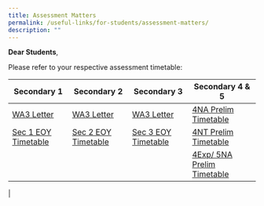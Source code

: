 ```yaml
---
title: Assessment Matters
permalink: /useful-links/for-students/assessment-matters/
description: ""
---
```

**Dear Students**, 

Please refer to your respective assessment timetable:

| Secondary 1 | Secondary 2 | Secondary 3 |  Secondary 4 & 5 |
| --------------| -------------- | -------------- | -------------- |
| [WA3 Letter](/files/2023%20sec%201%20wa3%20letter.pdf)     | [WA3 Letter ](/files/2023%20sec%202%20wa3%20letter.pdf)    | [WA3 Letter ](/files/2023%20sec%203%20wa3%20letter.pdf)     | [4NA Prelim Timetable](/files/2023%20prelims%204n-examination%20schedule%20v2.pdf) |
|[Sec 1 EOY Timetable](/files/2023%20eoy%20s1.pdf) |[Sec 2 EOY Timetable](/files/2023%20eoy%20s2.pdf) |[Sec 3 EOY Timetable](/files/2023%20eoy%20s3%20.pdf) |[4NT Prelim Timetable](/files/2023%20prelims%204nt%20examination%20schedule%20-18%20july.pdf) |
| | | | [4Exp/ 5NA Prelim Timetable](/files/2023-prelims-4e5n-examination%20schedule%20-v2.pdf) |
|